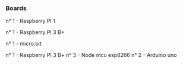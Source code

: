 ### Boards

n° 1 - Raspberry PI 1

n° 1 - Raspberry PI 3 B+

n° 1 - micro:bit

n° 1 - Raspberry PI 3 B+
n° 3 - Node mcu esp8266
n° 2 - Arduino uno
